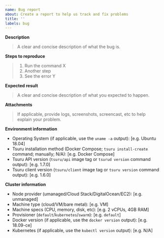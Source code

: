 ```yaml
---
name: Bug report
about: Create a report to help us track and fix problems
title: ''
labels: bug
---
```


**Description**
> A clear and concise description of what the bug is.

**Steps to reproduce**
> 1. Run the command X
> 2. Another step
> 3. See the error Y

**Expected result**
> A clear and concise description of what you expected to happen.

**Attachments**
> If applicable, provide logs, screenshots, screencast, etc to help explain your problem.

**Environment information**

* Operating System (if applicable, use the `uname -a` output): [e.g. Ubuntu 18.04]
* Tsuru installation method (Docker Compose; `tsuru install-create` command; manually; N/A): [e.g. Docker Compose]
* Tsuru API version (`tsuru/api` image tag or `tsurud version` command output): [e.g. 1.7.0]
* Tsuru client version (`tsuru/client` image tag or `tsuru version` command output): [e.g. 1.6.0]

**Cluster information**

* Node provider (umanaged/Cloud Stack/DigitalOcean/EC2): [e.g. unmanaged]
* Machine type (cloud/VM/bare metal): [e.g. VM]
* Machine specs (CPU, memory, disk, etc): [e.g. 2 vCPUs, 4GB RAM]
* Provisioner (`default`/`kubernetes`/`swarm`): [e.g. `default`]
* Docker version (if applicable, use the `docker version` output): [e.g. 18.09-ce]
* Kubernetes (if applicable, use the `kubectl version` output): [e.g. N/A]

